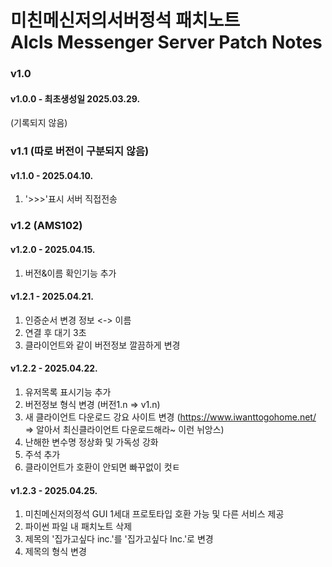 # 미친메신저의서버정석 패치노트<br>Alcls Messenger Server Patch Notes

### v1.0
#### v1.0.0 - 최초생성일 2025.03.29.
(기록되지 않음)

### v1.1 (따로 버전이 구분되지 않음)
#### v1.1.0 - 2025.04.10.
1. '>>>'표시 서버 직접전송

### v1.2 (AMS102)
#### v1.2.0 - 2025.04.15.
1. 버전&이름 확인기능 추가

#### v1.2.1 - 2025.04.21.
1. 인증순서 변경 정보 <-> 이름
2. 연결 후 대기 3초
3. 클라이언트와 같이 버전정보 깔끔하게 변경

#### v1.2.2 - 2025.04.22.
1. 유저목록 표시기능 추가
2. 버전정보 형식 변경 (버전1.n => v1.n)
3. 새 클라이언트 다운로드 강요 사이트 변경 (https://www.iwanttogohome.net/ => 알아서 최신클라이언트 다운로드해라~ 이런 뉘앙스)
4. 난해한 변수명 정상화 및 가독성 강화
5. 주석 추가
6. 클라이언트가 호환이 안되면 빠꾸없이 컷ㅌ

#### v1.2.3 - 2025.04.25.
1. 미친메신저의정석 GUI 1세대 프로토타입 호환 가능 및 다른 서비스 제공
2. 파이썬 파일 내 패치노트 삭제
3. 제목의 '집가고싶다 inc.'를 '집가고싶다 Inc.'로 변경
4. 제목의 형식 변경
